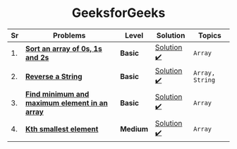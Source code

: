 <div align = "center">

# GeeksforGeeks


| Sr  | Problems                                                                                                                                            | Level      | Solution                                                                                                                                                         | Topics          |
| --- | --------------------------------------------------------------------------------------------------------------------------------------------------- | ---------- | ---------------------------------------------------------------------------------------------------------------------------------------------------------------- | --------------- |
| 1.  | [**Sort an array of 0s, 1s and 2s**](https://practice.geeksforgeeks.org/problems/sort-an-array-of-0s-1s-and-2s4231/1#)                              | **Basic**  | [Solution ✔️](https://github.com/swayamterode/Codes/blob/main/Platform/GeeksforGeeks/Arrays/001.Sort%20an%20array%20of%200s%2C%201s%20and%202s.cpp)              | `Array`         |
| 2.  | [**Reverse a String**](https://docs.google.com/spreadsheets/d/1Q54syXIR46PVxCP7Mz84upjgqb4qYVTdjsOAszPyuUg/edit#gid=0&range=B4)                     | **Basic**  | [Solution ✔️](https://github.com/swayamterode/Codes/blob/main/Platform/GeeksforGeeks/Strings/001.Reverse%20a%20String.cpp)                                       | `Array, String` |
| 3.  | [**Find minimum and maximum element in an array**](https://practice.geeksforgeeks.org/problems/find-minimum-and-maximum-element-in-an-array4428/1/) | **Basic**  | [Solution ✔️](https://github.com/swayamterode/Codes/blob/main/Platform/GeeksforGeeks/Strings/002.Find%20minimum%20and%20maximum%20element%20in%20an%20array.cpp) | `Array`         |
| 4.  | [**Kth smallest element**](https://practice.geeksforgeeks.org/problems/kth-smallest-element5635/1#)                                                 | **Medium** | [Solution ✔️](https://github.com/swayamterode/Codes/blob/main/Platform/GeeksforGeeks/Strings/003.Kth%20smallest%20element.cpp)                                   | `Array`         |

</div>
